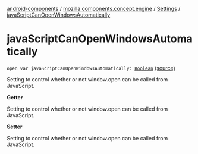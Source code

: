 [android-components](../../index.md) / [mozilla.components.concept.engine](../index.md) / [Settings](index.md) / [javaScriptCanOpenWindowsAutomatically](./java-script-can-open-windows-automatically.md)

# javaScriptCanOpenWindowsAutomatically

`open var javaScriptCanOpenWindowsAutomatically: `[`Boolean`](https://kotlinlang.org/api/latest/jvm/stdlib/kotlin/-boolean/index.html) [(source)](https://github.com/mozilla-mobile/android-components/blob/master/components/concept/engine/src/main/java/mozilla/components/concept/engine/Settings.kt#L74)

Setting to control whether or not window.open can be called from JavaScript.

**Getter**

Setting to control whether or not window.open can be called from JavaScript.

**Setter**

Setting to control whether or not window.open can be called from JavaScript.

